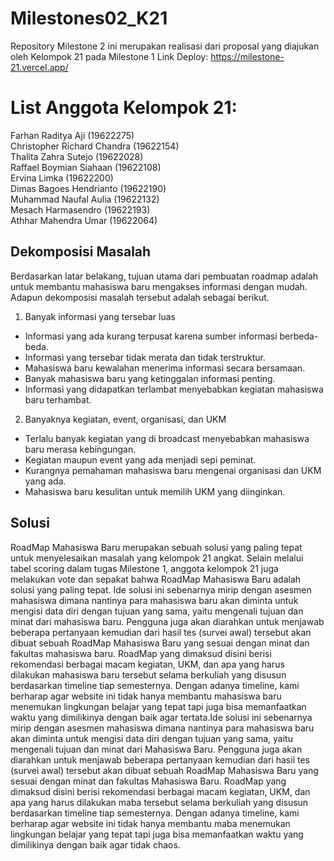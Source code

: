 # Milestones02_K21
Repository Milestone 2 ini merupakan realisasi dari proposal yang diajukan oleh Kelompok 21 pada Milestone 1
Link Deploy: https://milestone-21.vercel.app/
# List Anggota Kelompok 21:</br>
Farhan Raditya Aji (19622275)</br>
Christopher Richard Chandra (19622154)</br>
Thalita Zahra Sutejo (19622028)</br>
Raffael Boymian Siahaan (19622108)</br>
Ervina Limka (19622200)</br>
Dimas Bagoes Hendrianto (19622190)</br>
Muhammad Naufal Aulia (19622132)</br>
Mesach Harmasendro (19622193)</br>
Athhar Mahendra Umar (19622064)</br>

## Dekomposisi Masalah
Berdasarkan latar belakang, tujuan utama dari pembuatan roadmap adalah untuk membantu mahasiswa baru mengakses informasi dengan mudah. Adapun dekomposisi masalah tersebut adalah sebagai berikut.</br>
1. Banyak informasi yang tersebar luas</br>
- Informasi yang ada kurang terpusat karena sumber informasi berbeda-beda.</br>
- Informasi yang tersebar tidak merata dan tidak terstruktur.</br>
- Mahasiswa baru kewalahan menerima informasi secara bersamaan.</br>
- Banyak mahasiswa baru yang ketinggalan informasi penting.</br>
- Informasi yang didapatkan terlambat menyebabkan kegiatan mahasiswa baru terhambat.</br>
2. Banyaknya kegiatan, event, organisasi, dan UKM</br>
- Terlalu banyak kegiatan yang di broadcast menyebabkan mahasiswa baru merasa kebingungan.</br>
- Kegiatan maupun event yang ada menjadi sepi peminat.</br>
- Kurangnya pemahaman mahasiswa baru mengenai organisasi dan UKM yang ada.</br>
- Mahasiswa baru kesulitan untuk memilih UKM yang diinginkan.</br>

## Solusi

RoadMap Mahasiswa Baru merupakan sebuah solusi yang paling tepat untuk menyelesaikan masalah yang kelompok 21 angkat. Selain melalui tabel scoring dalam tugas Milestone 1, anggota kelompok 21 juga melakukan vote dan sepakat bahwa RoadMap Mahasiswa Baru adalah solusi yang paling tepat. Ide solusi ini sebenarnya mirip dengan asesmen mahasiswa dimana nantinya para mahasiswa baru akan diminta untuk mengisi data diri dengan tujuan yang sama, yaitu mengenali tujuan dan minat dari mahasiswa baru. Pengguna juga akan diarahkan untuk menjawab beberapa pertanyaan kemudian dari hasil tes (survei awal) tersebut akan dibuat sebuah RoadMap Mahasiswa Baru yang sesuai dengan minat dan fakultas mahasiswa baru. RoadMap yang dimaksud disini berisi rekomendasi berbagai macam kegiatan, UKM, dan apa yang harus dilakukan mahasiswa baru tersebut selama berkuliah yang disusun berdasarkan timeline tiap semesternya. Dengan adanya timeline, kami berharap agar website ini tidak hanya membantu mahasiswa baru menemukan lingkungan belajar yang tepat tapi juga bisa memanfaatkan waktu yang dimilikinya dengan baik agar tertata.Ide solusi ini sebenarnya mirip dengan asesmen mahasiswa dimana nantinya para mahasiswa baru akan diminta untuk mengisi data diri dengan tujuan yang sama, yaitu mengenali tujuan dan minat dari Mahasiswa Baru. Pengguna juga akan diarahkan untuk menjawab beberapa pertanyaan kemudian dari hasil tes (survei awal) tersebut akan dibuat sebuah RoadMap Mahasiswa Baru yang sesuai dengan minat dan fakultas Mahasiswa Baru. RoadMap yang dimaksud disini berisi rekomendasi berbagai macam kegiatan,  UKM, dan apa yang harus dilakukan maba tersebut selama berkuliah yang disusun berdasarkan timeline tiap semesternya. Dengan adanya timeline, kami berharap agar website ini tidak hanya membantu maba menemukan lingkungan belajar yang tepat tapi juga bisa memanfaatkan waktu yang dimilikinya dengan baik agar tidak chaos.
